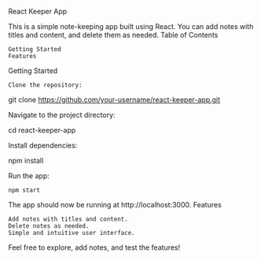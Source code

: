 React Keeper App

This is a simple note-keeping app built using React. You can add notes with titles and content, and delete them as needed.
Table of Contents

    Getting Started
    Features

Getting Started

    Clone the repository:

git clone https://github.com/your-username/react-keeper-app.git

Navigate to the project directory:

cd react-keeper-app

Install dependencies:

npm install

Run the app:

    npm start

The app should now be running at http://localhost:3000.
Features

    Add notes with titles and content.
    Delete notes as needed.
    Simple and intuitive user interface.

Feel free to explore, add notes, and test the features!
